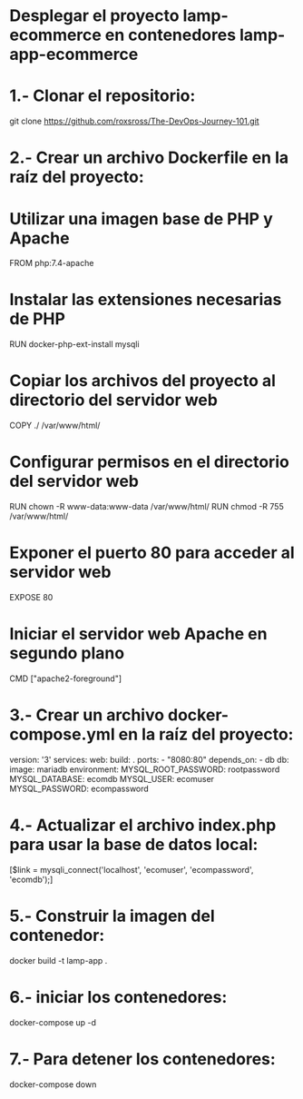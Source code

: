 # Desplegar el proyecto lamp-ecommerce en contenedores lamp-app-ecommerce

# 1.- Clonar el repositorio:

git clone https://github.com/roxsross/The-DevOps-Journey-101.git


# 2.- Crear un archivo Dockerfile en la raíz del proyecto:

# Utilizar una imagen base de PHP y Apache
FROM php:7.4-apache

# Instalar las extensiones necesarias de PHP
RUN docker-php-ext-install mysqli

# Copiar los archivos del proyecto al directorio del servidor web
COPY ./ /var/www/html/

# Configurar permisos en el directorio del servidor web
RUN chown -R www-data:www-data /var/www/html/
RUN chmod -R 755 /var/www/html/

# Exponer el puerto 80 para acceder al servidor web
EXPOSE 80

# Iniciar el servidor web Apache en segundo plano
CMD ["apache2-foreground"]

# 3.- Crear un archivo docker-compose.yml en la raíz del proyecto:

version: '3'
services:
  web:
    build: .
    ports:
      - "8080:80"
    depends_on:
      - db
  db:
    image: mariadb
    environment:
      MYSQL_ROOT_PASSWORD: rootpassword
      MYSQL_DATABASE: ecomdb
      MYSQL_USER: ecomuser
      MYSQL_PASSWORD: ecompassword

# 4.- Actualizar el archivo index.php para usar la base de datos local:

[$link = mysqli_connect('localhost', 'ecomuser', 'ecompassword', 'ecomdb');]

# 5.- Construir la imagen del contenedor:

docker build -t lamp-app .

# 6.- iniciar los contenedores:

docker-compose up -d

# 7.- Para detener los contenedores:

docker-compose down












